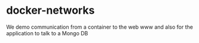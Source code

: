 # docker-networks
We demo communication from a container to the web  www and also for the application to talk to a Mongo DB
